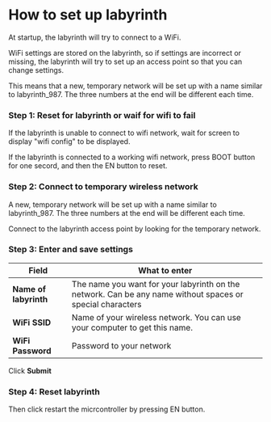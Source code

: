 # How to set up labyrinth

At startup, the labyrinth will try to connect to a WiFi.

WiFi settings are stored on the labyrinth, so if settings are incorrect or missing, the labyrinth will try to set up an access point so that you can change settings.

This means that a new, temporary network will be set up with a name similar to labyrinth_987. The three numbers at the end will be different each time.

### Step 1: Reset for labyrinth or waif for wifi to fail

If the labyrinth is unable to connect to wifi network, wait for screen to display "wifi config" to be displayed.

If the labyrinth is connected to a working wifi network, press BOOT button for one secord, and then the EN button to reset.

### Step 2: Connect to temporary wireless network

A new, temporary network will be set up with a name similar to labyrinth_987. The three numbers at the end will be different each time.

Connect to the labyrinth access point by looking for the temporary network.

### Step 3: Enter and save settings

| Field | What to enter |
| ---- | --- |
| **Name of labyrinth** | The name you want for your labyrinth on the network. Can be any name without spaces or special characters |
| **WiFi SSID** | Name of your wireless network. You can use your computer to get this name. |
| **WiFi Password** | Password to your network |

Click **Submit**

### Step 4: Reset labyrinth

Then click restart the micrcontroller by pressing EN button.

 
